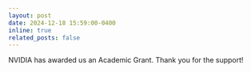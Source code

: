 ```yaml
---
layout: post
date: 2024-12-18 15:59:00-0400
inline: true
related_posts: false
---
```


NVIDIA has awarded us an Academic Grant. Thank you for the support!

